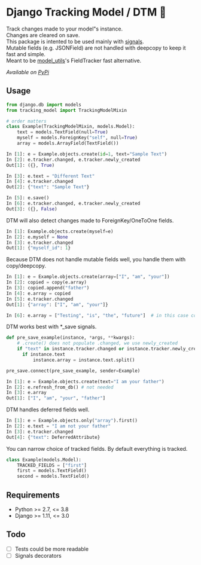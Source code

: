 # Django Tracking Model / DTM 🏁
Track changes made to your model"s instance.  
Changes are cleared on save.  
This package is intented to be used mainly with [signals](https://seddonym.me/2018/05/04/django-signals/).  
Mutable fields (e.g. JSONField) are not handled with deepcopy to keep it fast and simple.  
Meant to be [model_utils](https://github.com/jazzband/django-model-utils)'s FieldTracker fast alternative.

*Available on [PyPi](https://pypi.org/project/django-tracking-model/)*  


## Usage
```python
from django.db import models
from tracking_model import TrackingModelMixin

# order matters
class Example(TrackingModelMixin, models.Model):
    text = models.TextField(null=True)
    myself = models.ForeignKey("self", null=True)
    array = models.ArrayField(TextField())
```
```python
In [1]: e = Example.objects.create(id=1, text="Sample Text")
In [2]: e.tracker.changed, e.tracker.newly_created
Out[1]: ({}, True)

In [3]: e.text = "Different Text"
In [4]: e.tracker.changed
Out[2]: {"text": "Sample Text"}

In [5]: e.save()
In [6]: e.tracker.changed, e.tracker.newly_created
Out[3]: ({}, False)
```
DTM will also detect changes made to ForeignKey/OneToOne fields.
```python
In [1]: Example.objects.create(myself=e)
In [2]: e.myself = None
In [3]: e.tracker.changed
Out[1]: {"myself_id": 1}
```
Because DTM does not handle mutable fields well, you handle them with copy/deepcopy.
```python
In [1]: e = Example.objects.create(array=["I", "am", "your"])
In [2]: copied = copy(e.array)
In [3]: copied.append("father")
In [4]: e.array = copied
In [5]: e.tracker.changed
Out[1]: {"array": ["I", "am", "your"]}

In [6]: e.array = ["Testing", "is", "the", "future"]  # in this case copy not needed
```
DTM works best with \*\_save signals.
```python
def pre_save_example(instance, *args, **kwargs):
    # .create() does not populate .changed, we use newly_created
    if "text" in instance.tracker.changed or instance.tracker.newly_created:
      if instance.text
          instance.array = instance.text.split()

pre_save.connect(pre_save_example, sender=Example)
```
```python
In [1]: e = Example.objects.create(text="I am your father")
In [2]: e.refresh_from_db() # not needed
In [3]: e.array
Out[1]: ["I", "am", "your", "father"]
```
DTM handles deferred fields well.
```python
In [1]: e = Example.objects.only("array").first()
In [2]: e.text = "I am not your father" 
In [3]: e.tracker.changed
Out[4]: {"text": DeferredAttribute}
```
You can narrow choice of tracked fields. By default everything is tracked.
```python
class Example(models.Model):
    TRACKED_FIELDS = ["first"]
    first = models.TextField()
    second = models.TextField()
```

## Requirements
 * Python >= 2.7, <= 3.8
 * Django >= 1.11, <= 3.0

## Todo
- [ ] Tests could be more readable
- [ ] Signals decorators
